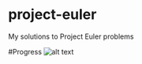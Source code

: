 # project-euler
My solutions to Project Euler problems

#Progress
![alt text](https://github.com/[username]/[reponame]/blob/[branch]/image.jpg?raw=true)
